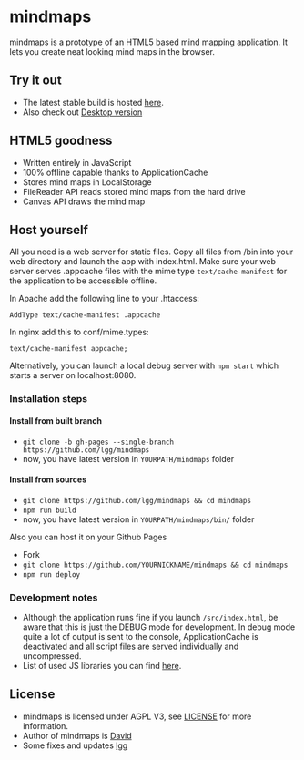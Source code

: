 # mindmaps

mindmaps is a prototype of an HTML5 based mind mapping application. It lets you create neat looking mind maps in the browser. 

## Try it out

* The latest stable build is hosted [here](https://lgg.github.io/mindmaps/).
* Also check out [Desktop version](https://github.com/lgg/mindmaps-desktop)

## HTML5 goodness

- Written entirely in JavaScript
- 100% offline capable thanks to ApplicationCache
- Stores mind maps in LocalStorage
- FileReader API reads stored mind maps from the hard drive
- Canvas API draws the mind map

## Host yourself

All you need is a web server for static files. Copy all files from /bin into your web directory and 
launch the app with index.html.
Make sure your web server serves .appcache files with the mime type `text/cache-manifest` for the application to
be accessible offline.

In Apache add the following line to your .htaccess:

```
AddType text/cache-manifest .appcache
```

In nginx add this to conf/mime.types:

```
text/cache-manifest appcache; 
```

Alternatively, you can launch a local debug server with `npm start` which starts a server on localhost:8080.

### Installation steps

#### Install from built branch

* `git clone -b gh-pages --single-branch https://github.com/lgg/mindmaps`
* now, you have latest version in `YOURPATH/mindmaps` folder

#### Install from sources

* `git clone https://github.com/lgg/mindmaps && cd mindmaps`
* `npm run build`
* now, you have latest version in `YOURPATH/mindmaps/bin/` folder

Also you can host it on your Github Pages

* Fork
* `git clone https://github.com/YOURNICKNAME/mindmaps && cd mindmaps`
* `npm run deploy`

### Development notes

* Although the application runs fine if you launch `/src/index.html`, be aware that this is just the DEBUG mode for development. 
In debug mode quite a lot of output is sent to the console, 
ApplicationCache is deactivated and all script files are served individually and uncompressed.
* List of used JS libraries you can find [here](./js-libs.md). 

## License

* mindmaps is licensed under AGPL V3, see [LICENSE](./LICENSE) for more information.
* Author of mindmaps is [David](https://github.com/drichard)
* Some fixes and updates [lgg](https://github.com/lgg)
